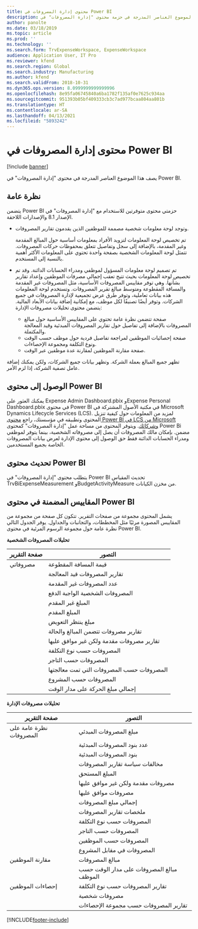 ```yaml
---
title: محتوى إدارة المصروفات في Power BI
description: يصف هذا الموضوع العناصر المدرجة في حزمة محتوى "إدارة المصروفات‬" في Power BI.
author: panolte
ms.date: 03/18/2019
ms.topic: article
ms.prod: ''
ms.technology: ''
ms.search.form: TrvExpenseWorkspace, ExpenseWorkspace
audience: Application User, IT Pro
ms.reviewer: kfend
ms.search.region: Global
ms.search.industry: Manufacturing
ms.author: kfend
ms.search.validFrom: 2018-10-31
ms.dyn365.ops.version: 8.0999999999999996
ms.openlocfilehash: 8e95fa06745840a6ba1782f135af0e7625c934aa
ms.sourcegitcommit: 951393b05bf409333cb3c7ad977bcaa804aa801b
ms.translationtype: HT
ms.contentlocale: ar-SA
ms.lasthandoff: 04/13/2021
ms.locfileid: "5893242"
---
```

# <a name="expense-management-power-bi-content"></a>محتوى إدارة المصروفات في Power BI

[!include [banner](../includes/banner.md)]

يصف هذا الموضوع العناصر المدرجة في محتوى "إدارة المصروفات‬" في Power BI. 

## <a name="overview"></a>نظرة عامة
يتضمن Power BI حزمتي محتوى متوفرتين للاستخدام مع "إدارة المصروفات" في الإصدار 8.1 والإصدارات اللاحقة. 
- وتوجد لوحة معلومات شخصية مصممة للموظفين الذين يقدمون تقارير المصروفات. 

  تم تخصيص لوحة المعلومات لتزويد الأفراد بمعلومات أساسية حول المبالغ المقدمة وغير المقدمة، بالإضافة إلى سجل وتفاصيل تتعلق بمحفوظات حركات المصروفات. تتمثل لوحة المعلومات الشخصية بصفحة واحدة تحتوي على المعلومات الأكثر أهمية بالنسبة إلى المستخدم.

- تم تصميم لوحة معلومات المسؤول‬ لموظفي ومدراء الحسابات الدائنة. وقد تم تخصيص لوحة المعلومات بحيث تتيح تعقب إجمالي مصرفات الموظفين وإعداد تقارير بشأنها. وهي توفر مقاييس المصروفات الأساسية، مثل المصروفات غير المقدمة والمسافة المقطوعة ومتوسط مبالغ تقرير المصروفات. وتستخدم لوحة المعلومات هذه بيانات تعاملية، وتوفر طرق عرض تجميعية لإدارة المصروفات في جميع الشركات. وتوفر أيضًا تصنيفًا لكل موظف، مع إمكانية إضافة بيانات الأبعاد المالية. يتضمن محتوى تحليلات مصروفات الإدارة‬: 
  - صفحة تتضمن نظرة عامة تحتوي على المقاييس الأساسية حول مبالغ المصروفات بالإضافة إلى تفاصيل حول تقارير المصروفات المبدئية وقيد المعالجة والمكتملة. 
  - صفحة إحصائيات الموظفين لمراجعة تفاصيل فردية حول موظف حسب الوقت ونوع التكلفة ومجموعة الإحصاءات. 
  - صفحة مقارنة الموظفين لمقارنة عدة موظفين عبر الوقت. 

تظهر جميع المبالغ بعملة الشركة. وتظهر بيانات جميع الشركات، ولكن يمكنك إضافة عامل تصفية الشركة، إذا لزم الأمر. 

## <a name="accessing-the-power-bi-content"></a>الوصول إلى محتوى Power BI
يمكنك العثور على Expense Admin Dashboard.pbix وExpense Personal Dashboard.pbix في محتوى Power BI في مكتبة الأصول المشتركة في Microsoft Dynamics Lifecycle Services (LCS). لمزيد من المعلومات حول كيفية تنزيل المحتوى وتطبيقه في مؤسستك، راجع [محتوى Power BI في LCS من Microsoft وشركائك](/archive/blogs/dynamicsaxbi/power-bi-content-from-microsoft-and-your-partners).
ويتوفر المحتوى من مساحة عمل "إدارة المصروفات" كمحتوى Power Bi مضمن. بإمكان مالك المصروفات أن يصل إلى مصروفاته الشخصية، بينما يتوفر لموظفي ومدراء الحسابات الدائنة فقط حق الوصول إلى محتوى الإدارة لعرض بيانات المصروفات الخاصة بجميع المستخدمين.

## <a name="refreshing-the-power-bi-content"></a>تحديث محتوى Power BI
يتطلب محتوى "إدارة المصروفات" في Power BI تحديث المقياس TrvBiExpenseMeasurement وBudgetActivityMeasure من مخزن الكيانات. 

## <a name="metrics-that-are-included-in-the-power-bi-content"></a>المقاييس المضمنة في محتوى Power BI
يشمل المحتوى مجموعة من صفحات التقرير. تتكون كل صفحة من مجموعة من المقاييس المصورة مرئيًا مثل المخططات، والتجانبات والجداول. يوفر الجدول التالي نظرة عامة حول مجموعة الرسوم المرئية في محتوى Power BI.

**تحليلات المصروفات الشخصية**

| صفحة التقرير | التصور                             |
|-------------|-------------------------------------------|
| مصروفاتي | قيمة المسافة المقطوعة                         |
|             | تقارير المصروفات قيد المعالجة                |
|             | عدد المصروفات غير المقدمة               |
|             | المصروفات الشخصية الواجبة الدفع              |
|             | المبلغ غير المقدم                        |
|             | المبلغ المقدم                          |
|             | مبلغ ينتظر التعويض             |
|             | تقارير مصروفات تتضمن المبالغ والحالة   |
|             | تقارير مصروفات مقدمة ولكن غير موافق عليها  |
|             | المصروفات حسب نوع التكلفة                     |
|             | المصروفات حسب التاجر                      |
|             | المصروفات حسب المصروفات التي تمت معالجتها            |
|             | المصروفات حسب المشروع                       |
|             | إجمالي مبلغ الحركة على مدار الوقت        |

**تحليلات مصروفات الإدارة**

| صفحة التقرير         | التصور                           |           
|---------------------|-----------------------------------------|
| نظرة عامة على المصروفات    | مبلغ المصروفات المبدئي                   |
|                     | عدد بنود المصروفات المبدئية           |
|                     | بنود المصروفات المبدئية                     |
|                     | مخالفات سياسة تقارير المصروفات        |
|                     | المبلغ المستحق                      |
|                     | مصروفات مقدمة ولكن غير موافق عليها       |
|                     | مصروفات موافق عليها                       |
|                     | إجمالي مبلغ المصروفات                    |
|                     | ملخصات تقارير المصروفات                |
|                     | المصروفات حسب نوع التكلفة                   |
|                     | المصروفات حسب التاجر                    |
|                     | المصروفات حسب الموظفين                   |
|                     | المصروفات في مقابل المشروع                     |
| مقارنة الموظفين | مبالغ المصروفات                         |
|                     | مبالغ المصروفات على مدار الوقت حسب الموظف   |
| إحصاءات الموظفين | تقارير المصروفات حسب نوع التكلفة            |
|                     | مصروفات شخصية                       |
|                     | تقارير المصروفات حسب مجموعة الإحصاءات     |


[!INCLUDE[footer-include](../../../includes/footer-banner.md)]